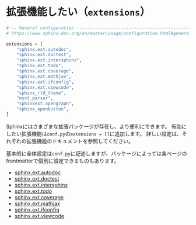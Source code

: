 # 拡張機能したい（``extensions``）

```python
# -- General configuration ---------------------------------------------------
# https://www.sphinx-doc.org/en/master/usage/configuration.html#general-configuration

extensions = [
    "sphinx.ext.autodoc",
    "sphinx.ext.doctest",
    "sphinx.ext.intersphinx",
    "sphinx.ext.todo",
    "sphinx.ext.coverage",
    "sphinx.ext.mathjax",
    "sphinx.ext.ifconfig",
    "sphinx.ext.viewcode",
    "sphinx_rtd_theme",
    "myst_parser",
    "sphinxext.opengraph",
    "sphinx_openbutton",
]
```

Sphinxにはさまざまな拡張パッケージが存在し、より便利にできます。
有効にしたい拡張機能は``conf.py``の``extensions = []``に追加します。
詳しい設定は、それぞれの拡張機能のドキュメントを参照してください。

基本的に全体設定は``conf.py``に記述しますが、パッケージによっては各ページのfrontmatterで個別に設定できるものもあります。

- [sphinx.ext.autodoc](https://www.sphinx-doc.org/en/master/usage/extensions/autodoc.html)
- [sphinx.ext.doctest](https://www.sphinx-doc.org/en/master/usage/extensions/doctest.html)
- [sphinx.ext.intersphinx](https://www.sphinx-doc.org/en/master/usage/extensions/intersphinx.html)
- [sphinx.ext.todo](https://www.sphinx-doc.org/en/master/usage/extensions/todo.html)
- [sphinx.ext.coverage](https://www.sphinx-doc.org/en/master/usage/extensions/coverage.html)
- [sphinx.ext.mathjax](https://www.sphinx-doc.org/en/master/usage/extensions/math.html#module-sphinx.ext.mathjax)
- [sphinx.ext.ifconfig](https://www.sphinx-doc.org/en/master/usage/extensions/ifconfig.html)
- [sphinx.ext.viewcode](https://www.sphinx-doc.org/en/master/usage/extensions/viewcode.html)
